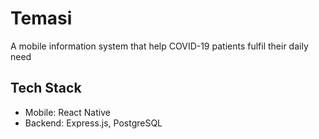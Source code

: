 # Temasi

A mobile information system that help COVID-19 patients fulfil their daily need

## Tech Stack
- Mobile: React Native
- Backend: Express.js, PostgreSQL
